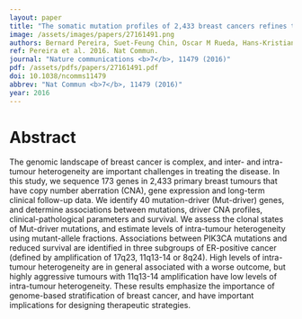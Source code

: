 ```yaml
---
layout: paper
title: "The somatic mutation profiles of 2,433 breast cancers refines their genomic and transcriptomic landscapes."
image: /assets/images/papers/27161491.png
authors: Bernard Pereira, Suet-Feung Chin, Oscar M Rueda, Hans-Kristian Moen Vollan, Elena Provenzano, Helen A Bardwell, Michelle Pugh, Linda Jones, Roslin Russell, Stephen-John Sammut, Dana W Y Tsui, Bin Liu, Sarah-Jane Dawson, Jean Abraham, Helen Northen, John F Peden, Abhik Mukherjee, Gulisa Turashvili, Andrew R Green, Steve McKinney, Arusha Oloumi, Sohrab Shah, Nitzan Rosenfeld, Leigh Murphy, David R Bentley, Ian O Ellis, Arnie Purushotham, Sarah E Pinder, Anne-Lise Børresen-Dale, Helena M Earl, Paul D Pharoah, Mark T Ross, Samuel Aparicio, Carlos Caldas
ref: Pereira et al. 2016. Nat Commun.
journal: "Nature communications <b>7</b>, 11479 (2016)"
pdf: /assets/pdfs/papers/27161491.pdf
doi: 10.1038/ncomms11479
abbrev: "Nat Commun <b>7</b>, 11479 (2016)"
year: 2016
---
```


<div data-badge-popover="right" data-badge-type="medium-donut" data-doi="10.1038/ncomms11479" data-hide-no-mentions="true" class="altmetric-embed"></div>

# Abstract

The genomic landscape of breast cancer is complex, and inter- and intra-tumour heterogeneity are important challenges in treating the disease. In this study, we sequence 173 genes in 2,433 primary breast tumours that have copy number aberration (CNA), gene expression and long-term clinical follow-up data. We identify 40 mutation-driver (Mut-driver) genes, and determine associations between mutations, driver CNA profiles, clinical-pathological parameters and survival. We assess the clonal states of Mut-driver mutations, and estimate levels of intra-tumour heterogeneity using mutant-allele fractions. Associations between PIK3CA mutations and reduced survival are identified in three subgroups of ER-positive cancer (defined by amplification of 17q23, 11q13-14 or 8q24). High levels of intra-tumour heterogeneity are in general associated with a worse outcome, but highly aggressive tumours with 11q13-14 amplification have low levels of intra-tumour heterogeneity. These results emphasize the importance of genome-based stratification of breast cancer, and have important implications for designing therapeutic strategies.

